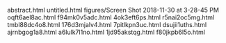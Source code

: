 abstract.html
untitled.html
figures/Screen Shot 2018-11-30 at 3-28-45 PM
oqft6ael8ac.html
f94mk0v5adc.html
4ok3eft6ps.html
r5nai2oc5mg.html
tmbl88dc4o8.html
176d3mjalv4.html
7pitlkpn3uc.html
dsujii1uths.html
ajrnbgog1a8.html
a6lulk7l1no.html
1jd95akstqg.html
f80jkpb6l5o.html